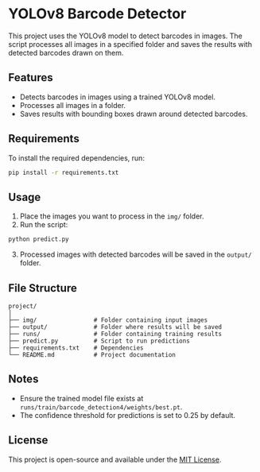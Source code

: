 # YOLOv8 Barcode Detector

This project uses the YOLOv8 model to detect barcodes in images. The script processes all images in a specified folder and saves the results with detected barcodes drawn on them.

## Features
- Detects barcodes in images using a trained YOLOv8 model.
- Processes all images in a folder.
- Saves results with bounding boxes drawn around detected barcodes.

## Requirements
To install the required dependencies, run:
```bash
pip install -r requirements.txt
```

## Usage
1. Place the images you want to process in the `img/` folder.
2. Run the script:
```bash
python predict.py
```
3. Processed images with detected barcodes will be saved in the `output/` folder.

## File Structure
```
project/
│
├── img/                # Folder containing input images
├── output/             # Folder where results will be saved
├── runs/               # Folder containing training results
├── predict.py          # Script to run predictions
├── requirements.txt    # Dependencies
└── README.md           # Project documentation
```

## Notes
- Ensure the trained model file exists at `runs/train/barcode_detection4/weights/best.pt`.
- The confidence threshold for predictions is set to 0.25 by default.

## License
This project is open-source and available under the [MIT License](LICENSE).
